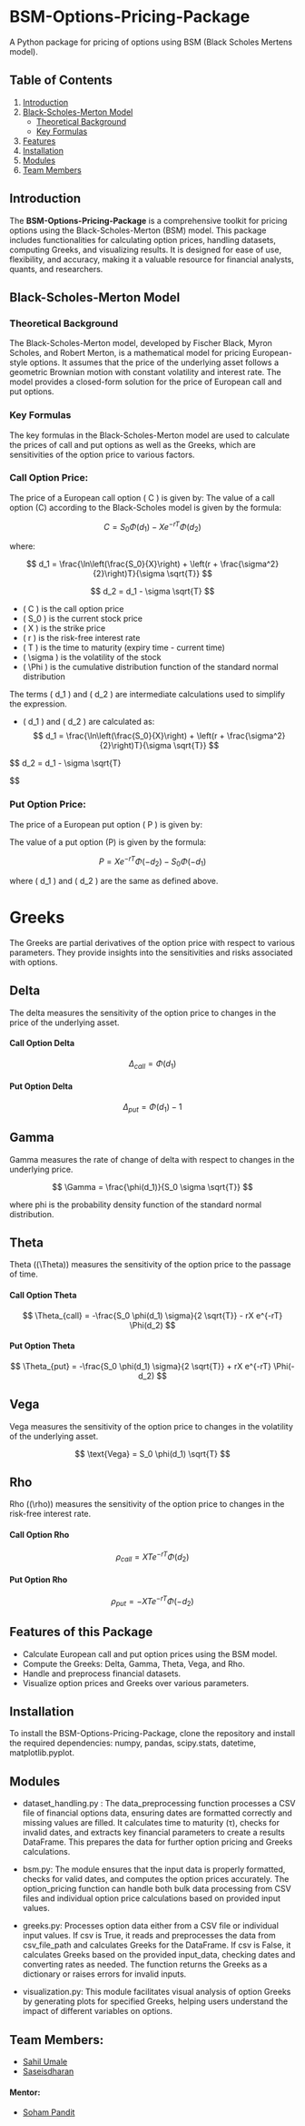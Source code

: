 # BSM-Options-Pricing-Package
A Python package for pricing of options using BSM (Black Scholes Mertens model).

<!-- ## Resources -->

<!-- ### About a Python Package
- [What is a Python Package?](https://www.udacity.com/blog/2021/01/what-is-a-python-package.html)
- [Difference Between Module and Package in Python](https://www.shiksha.com/online-courses/articles/difference-between-module-and-package-in-python/)
- [Python Packaging Projects](https://packaging.python.org/en/latest/tutorials/packaging-projects/) -->
<!-- - [PyPI](https://pypi.org/) -->



<!-- # BSM-Options-Pricing-Package -->

## Table of Contents
1. [Introduction](#introduction)
2. [Black-Scholes-Merton Model](#black-scholes-merton-model)
   - [Theoretical Background](#theoretical-background)
   - [Key Formulas](#key-formulas)
3. [Features](#features)
4. [Installation](#installation)
6. [Modules](#modules)
7. [Team Members](#team-members)
<!-- 5. [Usage](#usage) -->
<!-- 8. [Results](#results) -->

## Introduction
The **BSM-Options-Pricing-Package** is a comprehensive toolkit for pricing options using the Black-Scholes-Merton (BSM) model. This package includes functionalities for calculating option prices, handling datasets, computing Greeks, and visualizing results. It is designed for ease of use, flexibility, and accuracy, making it a valuable resource for financial analysts, quants, and researchers.

## Black-Scholes-Merton Model

### Theoretical Background
The Black-Scholes-Merton model, developed by Fischer Black, Myron Scholes, and Robert Merton, is a mathematical model for pricing European-style options. It assumes that the price of the underlying asset follows a geometric Brownian motion with constant volatility and interest rate. The model provides a closed-form solution for the price of European call and put options.

### Key Formulas
The key formulas in the Black-Scholes-Merton model are used to calculate the prices of call and put options as well as the Greeks, which are sensitivities of the option price to various factors.

### Call Option Price:
The price of a European call option \( C \) is given by:
The value of a call option (C) according to the Black-Scholes model is given by the formula:

$$
C = S_0 \Phi(d_1) - X e^{-rT} \Phi(d_2)
$$

where:

$$
d_1 = \frac{\ln\left(\frac{S_0}{X}\right) + \left(r + \frac{\sigma^2}{2}\right)T}{\sigma \sqrt{T}}
$$

$$
d_2 = d_1 - \sigma \sqrt{T}
$$

- \( C \) is the call option price
- \( S_0 \) is the current stock price
- \( X \) is the strike price
- \( r \) is the risk-free interest rate
- \( T \) is the time to maturity (expiry time - current time)
- \( \sigma \) is the volatility of the stock
- \( \Phi \) is the cumulative distribution function of the standard normal distribution


The terms \( d_1 \) and \( d_2 \) are intermediate calculations used to simplify the expression.


<!-- \[ C = S_0 \Phi(d_1) - K e^{-rT} \Phi(d_2) \] -->
<!-- where:
- \( S_0 \) is the current price of the underlying asset
- \( K \) is the strike price
- \( r \) is the risk-free interest rate
- \( T \) is the time to maturity
- \( \Phi \) is the cumulative distribution function of the standard normal distribution -->
- \( d_1 \) and \( d_2 \) are calculated as:
$$
d_1 = \frac{\ln\left(\frac{S_0}{X}\right) + \left(r + \frac{\sigma^2}{2}\right)T}{\sigma \sqrt{T}}
$$

$$
d_2 = d_1 - \sigma \sqrt{T}


$$



### Put Option Price:
The price of a European put option \( P \) is given by:

The value of a put option (P) is given by the formula:

$$
P = X e^{-rT} \Phi(-d_2) - S_0 \Phi(-d_1)
$$

where \( d_1 \) and \( d_2 \) are the same as defined above.

# Greeks
The Greeks are partial derivatives of the option price with respect to various parameters. They provide insights into the sensitivities and risks associated with options.

## Delta 
The delta measures the sensitivity of the option price to changes in the price of the underlying asset.

#### Call Option Delta

$$
\Delta_{call} = \Phi(d_1)
$$

#### Put Option Delta

$$
\Delta_{put} = \Phi(d_1) - 1
$$

<!-- - **Gamma**  -->
## Gamma

Gamma measures the rate of change of delta with respect to changes in the underlying price.

$$
\Gamma = \frac{\phi(d_1)}{S_0 \sigma \sqrt{T}}
$$

where phi is the probability density function of the standard normal distribution.


## Theta

Theta (\(\Theta\)) measures the sensitivity of the option price to the passage of time.

#### Call Option Theta

$$
\Theta_{call} = -\frac{S_0 \phi(d_1) \sigma}{2 \sqrt{T}} - rX e^{-rT} \Phi(d_2)
$$

#### Put Option Theta

$$
\Theta_{put} = -\frac{S_0 \phi(d_1) \sigma}{2 \sqrt{T}} + rX e^{-rT} \Phi(-d_2)
$$

## Vega

Vega measures the sensitivity of the option price to changes in the volatility of the underlying asset.

$$
\text{Vega} = S_0 \phi(d_1) \sqrt{T}
$$

## Rho

Rho (\(\rho\)) measures the sensitivity of the option price to changes in the risk-free interest rate.

#### Call Option Rho

$$
\rho_{call} = X T e^{-rT} \Phi(d_2)
$$

#### Put Option Rho

$$
\rho_{put} = -X T e^{-rT} \Phi(-d_2)
$$
## Features of this Package
- Calculate European call and put option prices using the BSM model.
- Compute the Greeks: Delta, Gamma, Theta, Vega, and Rho.
- Handle and preprocess financial datasets.
- Visualize option prices and Greeks over various parameters.

## Installation
To install the BSM-Options-Pricing-Package, clone the repository and install the required dependencies: numpy, pandas, scipy.stats, datetime, matplotlib.pyplot.

## Modules
- dataset_handling.py : The data_preprocessing function processes a CSV file of financial options data, ensuring dates are formatted correctly and missing values are filled. It calculates time to maturity (τ), checks for invalid dates, and extracts key financial parameters to create a results DataFrame. This prepares the data for further option pricing and Greeks calculations.

- bsm.py: The module ensures that the input data is properly formatted, checks for valid dates, and computes the option prices accurately. The option_pricing function can handle both bulk data processing from CSV files and individual option price calculations based on provided input values.

- greeks.py: Processes option data either from a CSV file or individual input values. If csv is True, it reads and preprocesses the data from csv_file_path and calculates Greeks for the DataFrame. If csv is False, it calculates Greeks based on the provided input_data, checking dates and converting rates as needed. The function returns the Greeks as a dictionary or raises errors for invalid inputs.

- visualization.py: This module facilitates visual analysis of option Greeks by generating plots for specified Greeks, helping users understand the impact of different variables on options.

## Team Members:

- [Sahil Umale](https://github.com/calm534)
- [Saseisdharan](https://github.com/calm534)

#### Mentor:

- [Soham Pandit](https://github.com/calm534)

